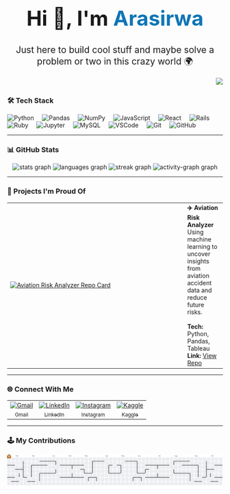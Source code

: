<!-- Introduction Section -->
<h1 align="center" style="font-size: 3rem;">Hi 👋, I'm <span style="color:#0e75b6;">Arasirwa</span></h1>
<h2 align="center" style="font-weight: 400;">Just here to build cool stuff and maybe solve a problem or two in this crazy world 🌍</h2>
<!-- Profile Views -->
<p align="right">
  <img src="https://visitor-badge.laobi.icu/badge?page_id=Arasirwa.Arasirwa&left_text=wageni" />
</p>

<!-- 🛠️ Tech Stack Section -->
### 🛠️ Tech Stack

<div align="left">
  <img src="https://cdn.jsdelivr.net/gh/devicons/devicon/icons/python/python-original.svg" width="50" height="50" alt="Python" style="margin-right: 15px;" />
  <img src="https://cdn.jsdelivr.net/gh/devicons/devicon/icons/pandas/pandas-original.svg" width="50" height="50" alt="Pandas" style="margin-right: 15px;" />
  <img src="https://cdn.jsdelivr.net/gh/devicons/devicon/icons/numpy/numpy-original.svg" width="50" height="50" alt="NumPy" style="margin-right: 15px;" />
  <img src="https://cdn.jsdelivr.net/gh/devicons/devicon/icons/javascript/javascript-original.svg" width="50" height="50" alt="JavaScript" style="margin-right: 15px;" />
  <img src="https://cdn.jsdelivr.net/gh/devicons/devicon/icons/react/react-original.svg" width="50" height="50" alt="React" style="margin-right: 15px;" />
  <img src="https://cdn.jsdelivr.net/gh/devicons/devicon/icons/rails/rails-original-wordmark.svg" width="50" height="50" alt="Rails" style="margin-right: 15px;" />
  <img src="https://cdn.jsdelivr.net/gh/devicons/devicon/icons/ruby/ruby-original.svg" width="50" height="50" alt="Ruby" style="margin-right: 15px;" />
  <img src="https://cdn.jsdelivr.net/gh/devicons/devicon/icons/jupyter/jupyter-original.svg" width="50" height="50" alt="Jupyter" style="margin-right: 15px;" />
  <img src="https://cdn.jsdelivr.net/gh/devicons/devicon/icons/mysql/mysql-original.svg" width="50" height="50" alt="MySQL" style="margin-right: 15px;" />
  <img src="https://cdn.jsdelivr.net/gh/devicons/devicon/icons/vscode/vscode-original.svg" width="50" height="50" alt="VSCode" style="margin-right: 15px;" />
  <img src="https://cdn.jsdelivr.net/gh/devicons/devicon/icons/git/git-original.svg" width="50" height="50" alt="Git" style="margin-right: 15px;" />
  <img src="https://skillicons.dev/icons?i=github" width="50" height="50" alt="GitHub" style="margin-right: 15px;" />
</div>

---

<!-- 📊 GitHub Stats Section -->
### 📊 GitHub Stats

<div align="center">
  <img src="https://github-readme-stats.vercel.app/api?username=Arasirwa&hide_title=false&hide_rank=false&show_icons=true&include_all_commits=true&count_private=true&disable_animations=false&theme=github_dark&locale=en&hide_border=false&order=1" height="150" alt="stats graph" />
  <img src="https://github-readme-stats.vercel.app/api/top-langs?username=Arasirwa&locale=en&hide_title=false&layout=compact&card_width=320&langs_count=5&theme=github_dark&hide_border=true&order=2" height="150" alt="languages graph" />
  <img src="https://streak-stats.demolab.com?user=Arasirwa&locale=en&mode=daily&theme=github_dark&hide_border=true&border_radius=5&order=3" height="160" alt="streak graph" />
  <img src="https://github-readme-activity-graph.vercel.app/graph?username=Arasirwa&radius=16&theme=github-dark&area=true&order=5&hide_title=false&hide_border=true" height="270" alt="activity-graph graph" />
</div>

---

### 🧩 Projects I'm Proud Of

<table>
  <tr>
    <td width="400px">
      <a href="https://github.com/Arasirwa/DSFT-13-END-OF-PHASE-PROJECT" target="_blank">
        <img src="https://github-readme-stats.vercel.app/api/pin/?username=Arasirwa&repo=DSFT-13-END-OF-PHASE-PROJECT&theme=github_dark" alt="Aviation Risk Analyzer Repo Card">
      </a>
    </td>
    <td>
      <strong>✈️ Aviation Risk Analyzer</strong><br>
      Using machine learning to uncover insights from aviation accident data and reduce future risks.<br><br>
      <strong>Tech:</strong> Python, Pandas, Tableau<br>
      <strong>Link:</strong> <a href="https://github.com/Arasirwa/DSFT-13-END-OF-PHASE-PROJECT" target="_blank">View Repo</a>
    </td>
  </tr>
</table>


---

<!-- 🌐 Social Links -->
### 🌐 Connect With Me
<table> <tr> <td align="center"> <a href="mailto:arasirwawilliam22@gmail.com" target="_blank"> <img src="https://raw.githubusercontent.com/maurodesouza/profile-readme-generator/master/src/assets/icons/social/gmail/default.svg" width="60" alt="Gmail" /><br/> <sub>Gmail</sub> </a> </td> <td align="center"> <a href="https://www.linkedin.com/in/your-linkedin-username" target="_blank"> <img src="https://raw.githubusercontent.com/maurodesouza/profile-readme-generator/master/src/assets/icons/social/linkedin/default.svg" width="60" alt="LinkedIn" /><br/> <sub>LinkedIn</sub> </a> </td> <td align="center"> <a href="https://www.instagram.com/just.arasirwa" target="_blank"> <img src="https://raw.githubusercontent.com/maurodesouza/profile-readme-generator/master/src/assets/icons/social/instagram/default.svg" width="60" alt="Instagram" /><br/> <sub>Instagram</sub> </a> </td> <td align="center"> <a href="https://www.kaggle.com/datamage" target="_blank"> <img src="https://cdn.jsdelivr.net/gh/simple-icons/simple-icons/icons/kaggle.svg" width="60" alt="Kaggle" /><br/> <sub>Kaggle</sub> </a> </td> </tr> </table>

---

<!-- 🎮 Pacman Contribution Graph -->
### 🕹️ My Contributions

<picture>
  <source media="(prefers-color-scheme: dark)" srcset="https://raw.githubusercontent.com/Arasirwa/Arasirwa/output/pacman-contribution-graph-dark.svg">
  <source media="(prefers-color-scheme: light)" srcset="https://raw.githubusercontent.com/Arasirwa/Arasirwa/output/pacman-contribution-graph.svg">
  <img alt="pacman contribution graph" src="https://raw.githubusercontent.com/Arasirwa/Arasirwa/output/pacman-contribution-graph.svg">
</picture>
